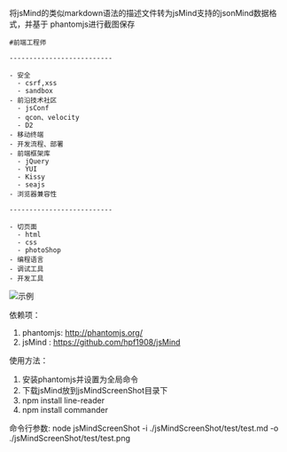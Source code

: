 
将jsMind的类似markdown语法的描述文件转为jsMind支持的jsonMind数据格式，并基于 phantomjs进行截图保存

    #前端工程师

    --------------------------

    - 安全
      - csrf,xss
      - sandbox
    - 前沿技术社区
      - jsConf
      - qcon、velocity
      - D2
    - 移动终端
    - 开发流程、部署
    - 前端框架库
      - jQuery
      - YUI
      - Kissy
      - seajs
    - 浏览器兼容性

    --------------------------

    - 切页面
      - html
      - css
      - photoShop
    - 编程语言
    - 调试工具
    - 开发工具

![示例](https://raw.github.com/hpf1908/jsMindScreenShot/master/test/test.png)

依赖项：

1. phantomjs: http://phantomjs.org/
2. jsMind   : https://github.com/hpf1908/jsMind

使用方法：

1. 安装phantomjs并设置为全局命令
2. 下载jsMind放到jsMindScreenShot目录下
3. npm install line-reader
4. npm install commander

命令行参数: node jsMindScreenShot -i ./jsMindScreenShot/test/test.md -o ./jsMindScreenShot/test/test.png

 
